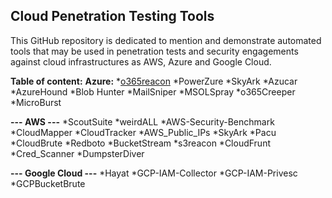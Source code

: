 ## Cloud Penetration Testing Tools

This GitHub repository is dedicated to mention and demonstrate automated tools that may be used in penetration tests and security engagements against cloud infrastructures as AWS, Azure and Google Cloud.

**Table of content:**
**Azure:**
*[o365reacon](o365reacon)
*PowerZure
*SkyArk
*Azucar
*AzureHound
*Blob Hunter
*MailSniper
*MSOLSpray
*o365Creeper
*MicroBurst

**--- AWS ---**
*ScoutSuite
*weirdALL
*AWS-Security-Benchmark
*CloudMapper
*CloudTracker
*AWS_Public_IPs
*SkyArk
*Pacu
*CloudBrute
*Redboto
*BucketStream
*s3reacon
*CloudFrunt
*Cred_Scanner
*DumpsterDiver
    
**--- Google Cloud ---**
*Hayat
*GCP-IAM-Collector 
*GCP-IAM-Privesc
*GCPBucketBrute
